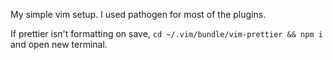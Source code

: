 My simple vim setup. I used pathogen for most of the plugins.

If prettier isn't formatting on save, `cd ~/.vim/bundle/vim-prettier && npm i` and open new terminal.
